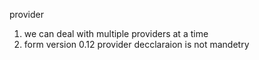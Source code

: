 provider

1. we can deal with multiple providers at a time 
2. form version 0.12 provider decclaraion is not mandetry